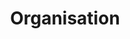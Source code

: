 ---
layout: redirect.njk
tags: page
key: organisation_de
title: Organisation
redirect: /de/design-system/organisation/process/
parent: design-system_de
order: 20
---